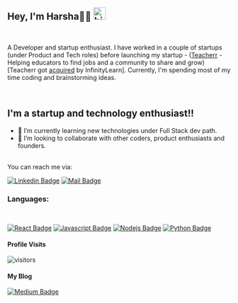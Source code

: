 ## Hey, I'm Harsha🔱❕ <img src="https://user-images.githubusercontent.com/1303154/88677602-1635ba80-d120-11ea-84d8-d263ba5fc3c0.gif" width="28px" alt="hi">

<br />

A Developer and startup enthusiast. I have worked in a couple of startups (under Product and Tech roles) before launching my startup - ([Teacherr](https://teacherr.in) - Helping educators to find jobs and a community to share and grow) [Teacherr got [acquired](https://www.vccircle.com/sri-chaitanya-educational-institute-run-infinity-learn-acquires-community-platform-teacherr) by InfinityLearn]. Currently, I'm spending most of my time coding and brainstorming ideas.

<br />

## I'm a startup and technology enthusiast!!

- 🌱 I’m currently learning new technologies under Full Stack dev path.
- 👯 I’m looking to collaborate with other coders, product enthusiasts and founders.

<br />
You can reach me via:

[![Linkedin Badge](https://img.shields.io/badge/-Harsha-0e76a8?style=flat&labelColor=0e76a8&logo=linkedin&logoColor=white)](https://www.linkedin.com/in/harsha-teja-n/)
[![Mail Badge](https://img.shields.io/badge/-Harsha-c0392b?style=flat&labelColor=c0392b&logo=gmail&logoColor=white)](mailto:connect@nharshateja.me)

### Languages:

<br />

[![React Badge](https://img.shields.io/badge/-React-61DBFB?style=for-the-badge&labelColor=black&logo=react&logoColor=61DBFB)](#) [![Javascript Badge](https://img.shields.io/badge/-Javascript-F0DB4F?style=for-the-badge&labelColor=black&logo=javascript&logoColor=F0DB4F)](#) [![Nodejs Badge](https://img.shields.io/badge/-Nodejs-3C873A?style=for-the-badge&labelColor=black&logo=node.js&logoColor=3C873A)](#)
[![Python Badge](https://img.shields.io/badge/-Python-E34F26?style=for-the-badge&labelColor=black&logo=python&logoColor=3C873A)](#)

#### Profile Visits

![visitors](https://visitor-badge.glitch.me/badge?page_id=Harsha-Teja.Harsha-Teja)

#### My Blog

[![Medium Badge](https://img.shields.io/badge/-Harsha-0e76a8?style=flat&labelColor=12100E&logo=Medium&logoColor=white)](https://harshatejanageshwaran.medium.com/)
